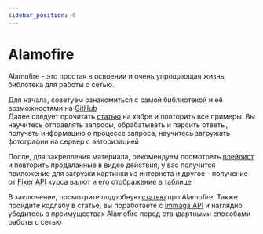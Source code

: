 ```yaml
---
sidebar_position: 4
---
```


# Alamofire

Alamofire - это простая в освоении и очень упрощающая жизнь библотека для работы с сетью.

Для начала, советуем ознакомиться с самой библиотекой и её возможностями
на [GitHub](https://github.com/Alamofire/Alamofire)  
Далее следует прочитать [статью](https://habr.com/ru/post/330760/) на хабре и повторить все примеры. Вы научитесь
отправлять запросы, обрабатывать и парсить ответы, получать информацию о процессе запроса, научитесь загружать
фотографии на сервер с авторизацией

После, для закрепления материала, рекомендуем посмотреть [плейлист](https://www.youtube.com/playlist?list=PLwAWacXZJVFcES37I_kMIEML-_JdfdCoY) и повторить проделанные в видео действия, у вас
получится приложение для загрузки картинки из интернета и другое - получение от [Fixer API](https://fixer.io/) курса
валют и его отображение в таблице

В заключение, посмотрите подробную [статью](https://swiftbook.ru/post/tutorials/tutorial-po-alamofire/) про Alamofire.
Также пройдите кодлабу в статье, вы поработаете с [Immaga API](https://imagga.com/#APIs) и наглядно убедитесь в
преимуществах Alamofire перед стандартными способами работы с сетью
